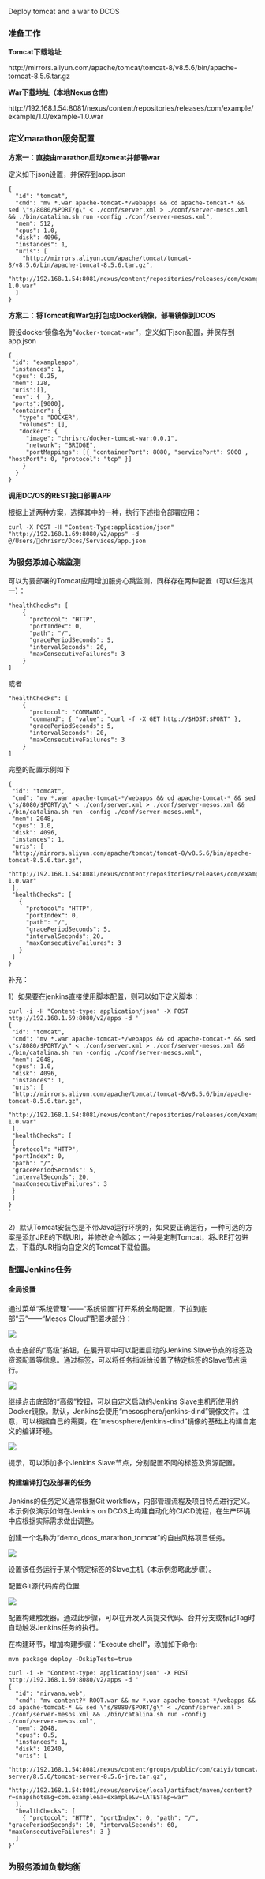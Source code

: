 Deploy tomcat and a war to DCOS

### 准备工作

**Tomcat下载地址**

http:\/\/mirrors.aliyun.com\/apache\/tomcat\/tomcat-8\/v8.5.6\/bin\/apache-tomcat-8.5.6.tar.gz

**War下载地址（本地Nexus仓库）**

http:\/\/192.168.1.54:8081\/nexus\/content\/repositories\/releases\/com\/example\/example\/1.0\/example-1.0.war

### 定义marathon服务配置

**方案一：直接由marathon启动tomcat并部署war**

定义如下json设置，并保存到app.json

```
{
  "id": "tomcat",
  "cmd": "mv *.war apache-tomcat-*/webapps && cd apache-tomcat-* && sed \"s/8080/$PORT/g\" < ./conf/server.xml > ./conf/server-mesos.xml && ./bin/catalina.sh run -config ./conf/server-mesos.xml",
  "mem": 512,
  "cpus": 1.0,
  "disk": 4096,
  "instances": 1,
  "uris": [
    "http://mirrors.aliyun.com/apache/tomcat/tomcat-8/v8.5.6/bin/apache-tomcat-8.5.6.tar.gz",
    "http://192.168.1.54:8081/nexus/content/repositories/releases/com/example/example/1.0/example-1.0.war"
  ]
}
```

**方案二：将Tomcat和War包打包成Docker镜像，部署镜像到DCOS**

假设docker镜像名为“`docker-tomcat-war`”，定义如下json配置，并保存到app.json

```
{
 "id": "exampleapp",
 "instances": 1,
 "cpus": 0.25,
 "mem": 128,
 "uris":[],
 "env": {  },
 "ports":[9000],
 "container": {
   "type": "DOCKER",
   "volumes": [],
   "docker": {
     "image": "chrisrc/docker-tomcat-war:0.0.1",
     "network": "BRIDGE",
     "portMappings": [{ "containerPort": 8080, "servicePort": 9000 , "hostPort": 0, "protocol": "tcp" }]
    }
  }
}
```

**调用DC\/OS的REST接口部署APP**

根据上述两种方案，选择其中的一种，执行下述指令部署应用：

```
curl -X POST -H "Content-Type:application/json" "http://192.168.1.69:8080/v2/apps" -d @/Users/chrisrc/Dcos/Services/app.json
```

### 为服务添加心跳监测

可以为要部署的Tomcat应用增加服务心跳监测，同样存在两种配置（可以任选其一）：

```
"healthChecks": [
    {
      "protocol": "HTTP",
      "portIndex": 0,
      "path": "/",
      "gracePeriodSeconds": 5,
      "intervalSeconds": 20,
      "maxConsecutiveFailures": 3
    }
]
```

或者

```
"healthChecks": [
    {
      "protocol": "COMMAND",
      "command": { "value": "curl -f -X GET http://$HOST:$PORT" },
      "gracePeriodSeconds": 5,
      "intervalSeconds": 20,
      "maxConsecutiveFailures": 3
    }
]
```

完整的配置示例如下

```
{
 "id": "tomcat",
 "cmd": "mv *.war apache-tomcat-*/webapps && cd apache-tomcat-* && sed \"s/8080/$PORT/g\" < ./conf/server.xml > ./conf/server-mesos.xml && ./bin/catalina.sh run -config ./conf/server-mesos.xml",
 "mem": 2048,
 "cpus": 1.0,
 "disk": 4096,
 "instances": 1,
 "uris": [
 "http://mirrors.aliyun.com/apache/tomcat/tomcat-8/v8.5.6/bin/apache-tomcat-8.5.6.tar.gz",
 "http://192.168.1.54:8081/nexus/content/repositories/releases/com/example/example/1.0/example-1.0.war"
 ],
 "healthChecks": [
   {
     "protocol": "HTTP",
     "portIndex": 0,
     "path": "/",
     "gracePeriodSeconds": 5,
     "intervalSeconds": 20,
     "maxConsecutiveFailures": 3
   }
 ]
}
```

补充：

1）如果要在jenkins直接使用脚本配置，则可以如下定义脚本：

```
curl -i -H "Content-type: application/json" -X POST http://192.168.1.69:8080/v2/apps -d '
{
 "id": "tomcat",
 "cmd": "mv *.war apache-tomcat-*/webapps && cd apache-tomcat-* && sed \"s/8080/$PORT/g\" < ./conf/server.xml > ./conf/server-mesos.xml && ./bin/catalina.sh run -config ./conf/server-mesos.xml",
 "mem": 2048,
 "cpus": 1.0,
 "disk": 4096,
 "instances": 1,
 "uris": [
 "http://mirrors.aliyun.com/apache/tomcat/tomcat-8/v8.5.6/bin/apache-tomcat-8.5.6.tar.gz",
 "http://192.168.1.54:8081/nexus/content/repositories/releases/com/example/example/1.0/example-1.0.war"
 ],
 "healthChecks": [
 {
 "protocol": "HTTP",
 "portIndex": 0,
 "path": "/",
 "gracePeriodSeconds": 5,
 "intervalSeconds": 20,
 "maxConsecutiveFailures": 3
 }
 ]
}
'
```

2）默认Tomcat安装包是不带Java运行环境的，如果要正确运行，一种可选的方案是添加JRE的下载URI，并修改命令脚本；一种是定制Tomcat，将JRE打包进去，下载的URI指向自定义的Tomcat下载位置。

### 配置Jenkins任务

#### 全局设置

通过菜单“系统管理”——“系统设置”打开系统全局配置，下拉到底部“云”——“Mesos Cloud”配置块部分：

![](/assets/dcos_jenkins_task_marathon_tomcat_005.png)

点击底部的“高级”按钮，在展开项中可以配置启动的Jenkins Slave节点的标签及资源配置等信息。通过标签，可以将任务指派给设置了特定标签的Slave节点运行。

![](/assets/dcos_jenkins_task_marathon_tomcat_006.png)

继续点击底部的“高级”按钮，可以自定义启动的Jenkins Slave主机所使用的Docker镜像。默认，Jenkins会使用“mesosphere\/jenkins-dind”镜像文件。注意，可以根据自己的需要，在“mesosphere\/jenkins-dind”镜像的基础上构建自定义的编译环境。

![](/assets/dcos_jenkins_task_marathon_tomcat_007.png)

提示，可以添加多个Jenkins Slave节点，分别配置不同的标签及资源配置。

#### 构建编译打包及部署的任务

Jenkins的任务定义通常根据Git workflow，内部管理流程及项目特点进行定义。本示例仅演示如何在Jenkins on DCOS上构建自动化的CI\/CD流程，在生产环境中应根据实际需求做出调整。

创建一个名称为“demo\_dcos\_marathon\_tomcat”的自由风格项目任务。

![](/assets/dcos_jenkins_task_marathon_tomcat.png)

设置该任务运行于某个特定标签的Slave主机（本示例忽略此步骤）。

配置Git源代码库的位置

![](/assets/dcos_jenkins_task_marathon_tomcat_003.png)

配置构建触发器。通过此步骤，可以在开发人员提交代码、合并分支或标记Tag时自动触发Jenkins任务的执行。

在构建环节，增加构建步骤：“Execute shell”，添加如下命令:

```
mvn package deploy -DskipTests=true

curl -i -H "Content-type: application/json" -X POST http://192.168.1.69:8080/v2/apps -d '
{ 
  "id": "nirvana.web", 
  "cmd": "mv content?* ROOT.war && mv *.war apache-tomcat-*/webapps && cd apache-tomcat-* && sed \"s/8080/$PORT/g\" < ./conf/server.xml > ./conf/server-mesos.xml && ./bin/catalina.sh run -config ./conf/server-mesos.xml", 
  "mem": 2048, 
  "cpus": 0.5, 
  "instances": 1, 
  "disk": 10240, 
  "uris": [ 
     "http://192.168.1.54:8081/nexus/content/groups/public/com/caiyi/tomcat/tomcat-server/8.5.6/tomcat-server-8.5.6-jre.tar.gz", 
     "http://192.168.1.54:8081/nexus/service/local/artifact/maven/content?r=snapshots&g=com.example&a=example&v=LATEST&p=war" 
  ], 
  "healthChecks": [ 
    { "protocol": "HTTP", "portIndex": 0, "path": "/", "gracePeriodSeconds": 10, "intervalSeconds": 60, "maxConsecutiveFailures": 3 } 
  ]
}'
```



### 为服务添加负载均衡

